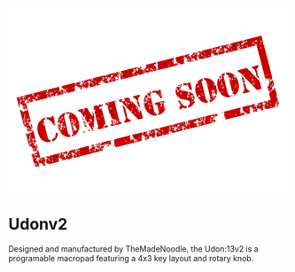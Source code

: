 ![keyboards preview](/images/comingsoon.png)

# Udonv2

Designed and manufactured by TheMadeNoodle, the Udon:13v2 is a programable macropad featuring a 4x3 key layout and rotary knob.